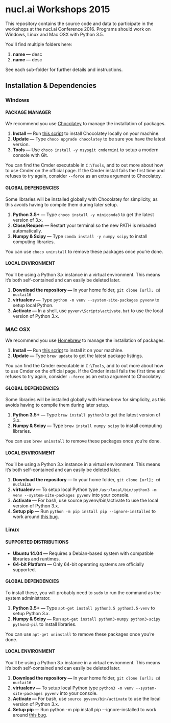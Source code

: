 # nucl.ai Workshops 2015

This repository contains the source code and data to participate in the workshops at the nucl.ai Conference 2016.  Programs should work on Windows, Linux and Mac OSX with Python 3.5.

You'll find multiple folders here:
1. **name —** desc
2. **name —** desc
  
See each sub-folder for further details and instructions.

## Installation & Dependencies

### Windows

#### PACKAGE MANAGER

We recommend you use [Chocolatey](https://chocolatey.org/) to manage the installation of packages.

1. **Install —** Run [this script](https://chocolatey.org/) to install Chocolatey locally on your machine.
2. **Update —** Type `choco upgrade chocolatey` to be sure you have the latest version.
3. **Tools —** Use `choco install -y msysgit cmdermini` to setup a modern console with Git.

You can find the Cmder executable in `C:\Tools`, and to out more about how to use Cmder on the official page. If the Cmder install fails the first time and refuses to try again, consider `--force` as an extra argument to Chocolatey.

#### GLOBAL DEPENDENCIES
Some libraries will be installed globally with Chocolatey for simplicity, as this avoids having to compile them during later setup.

1. **Python 3.5+ —** Type `choco install -y miniconda3` to get the latest version of 3.x.
2. **Close/Reopen —** Restart your terminal so the new PATH is reloaded automatically.
3. **Numpy & Scipy —** Type `conda install -y numpy scipy` to install computing libraries.

You can use `choco uninstall` to remove these packages once you’re done.

#### LOCAL ENVIRONMENT
You’ll be using a Python 3.x instance in a virtual environment. This means it’s both self-contained and can easily be deleted later.

1. **Download the repository —** In your home folder, `git clone [url]; cd nuclai16`
2. **virtualenv —** Type `python -m venv --system-site-packages pyvenv` to setup local Python.
3. **Activate —** In a shell, use `pyvenv\Scripts\activate.bat` to use the local version of Python 3.x.

### MAC OSX

We recommend you use [Homebrew](http://brew.sh/) to manage the installation of packages.

1. **Install —** Run [this script](http://brew.sh/) to install it on your machine.
2. **Update —** Type `brew update` to get the latest package listings.

You can find the Cmder executable in `C:\Tools`, and to out more about how to use Cmder on the official page. If the Cmder install fails the first time and refuses to try again, consider `--force` as an extra argument to Chocolatey.

#### GLOBAL DEPENDENCIES
Some libraries will be installed globally with Homebrew for simplicity, as this avoids having to compile them during later setup.

1. **Python 3.5+ —** Type `brew install python3` to get the latest version of 3.x.
2. **Numpy & Scipy —** Type `brew install numpy scipy` to install computing libraries.

You can use `brew uninstall` to remove these packages once you’re done.

#### LOCAL ENVIRONMENT
You’ll be using a Python 3.x instance in a virtual environment. This means it’s both self-contained and can easily be deleted later.

1. **Download the repository —** In your home folder, `git clone [url]; cd nuclai16`
2. **virtualenv —** To setup local Python type `/usr/local/bin/python3 -m venv --system-site-packages pyvenv` into your console.
3. **Activate —** For bash, use source pyvenv/bin/activate to use the local version of Python 3.x.
4. **Setup pip —** Run `python -m pip install pip --ignore-installed` to work around [this bug](http://bugs.python.org/issue24875).

### Linux 

#### SUPPORTED DISTRIBUTIONS
- **Ubuntu 14.04 —** Requires a Debian-based system with compatible libraries and runtimes.
- **64-bit Platform —** Only 64-bit operating systems are officially supported.

#### GLOBAL DEPENDENCIES
To install these, you will probably need to `sudo` to run the command as the system administrator.

1. **Python 3.5+ —** Type `apt-get install python3.5 python3.5-venv` to setup Python 3.x.
2. **Numpy & Scipy —** Run `apt-get install python3-numpy python3-scipy python3-pil` to install libraries.

You can use `apt-get uninstall` to remove these packages once you’re done.

#### LOCAL ENVIRONMENT
You’ll be using a Python 3.x instance in a virtual environment. This means it’s both self-contained and can easily be deleted later.

1. **Download the repository —** In your home folder, `git clone [url]; cd nuclai16`
2. **virtualenv —** To setup local Python type `python3 -m venv --system-site-packages pyvenv` into your console.
3. **Activate —** For bash, use `source pyvenv/bin/activate` to use the local version of Python 3.x.
4. **Setup pip —** Run python -m pip install pip --ignore-installed to work around [this bug](http://bugs.python.org/issue24875).